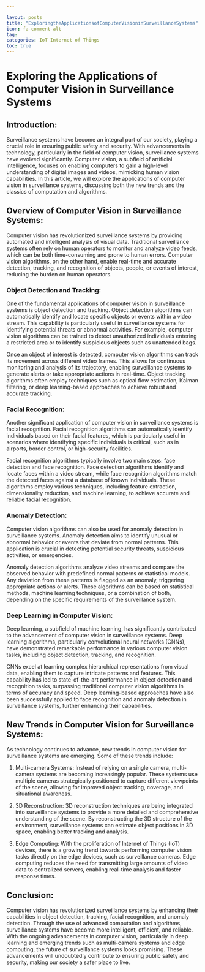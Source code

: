 ```yaml
---

layout: posts
title: "ExploringtheApplicationsofComputerVisioninSurveillanceSystems"
icon: fa-comment-alt
tag:      
categories: IoT Internet of Things
toc: true
---
```




# Exploring the Applications of Computer Vision in Surveillance Systems

## Introduction:

Surveillance systems have become an integral part of our society, playing a crucial role in ensuring public safety and security. With advancements in technology, particularly in the field of computer vision, surveillance systems have evolved significantly. Computer vision, a subfield of artificial intelligence, focuses on enabling computers to gain a high-level understanding of digital images and videos, mimicking human vision capabilities. In this article, we will explore the applications of computer vision in surveillance systems, discussing both the new trends and the classics of computation and algorithms.

## Overview of Computer Vision in Surveillance Systems:

Computer vision has revolutionized surveillance systems by providing automated and intelligent analysis of visual data. Traditional surveillance systems often rely on human operators to monitor and analyze video feeds, which can be both time-consuming and prone to human errors. Computer vision algorithms, on the other hand, enable real-time and accurate detection, tracking, and recognition of objects, people, or events of interest, reducing the burden on human operators.

### Object Detection and Tracking:

One of the fundamental applications of computer vision in surveillance systems is object detection and tracking. Object detection algorithms can automatically identify and locate specific objects or events within a video stream. This capability is particularly useful in surveillance systems for identifying potential threats or abnormal activities. For example, computer vision algorithms can be trained to detect unauthorized individuals entering a restricted area or to identify suspicious objects such as unattended bags.

Once an object of interest is detected, computer vision algorithms can track its movement across different video frames. This allows for continuous monitoring and analysis of its trajectory, enabling surveillance systems to generate alerts or take appropriate actions in real-time. Object tracking algorithms often employ techniques such as optical flow estimation, Kalman filtering, or deep learning-based approaches to achieve robust and accurate tracking.

### Facial Recognition:

Another significant application of computer vision in surveillance systems is facial recognition. Facial recognition algorithms can automatically identify individuals based on their facial features, which is particularly useful in scenarios where identifying specific individuals is critical, such as in airports, border control, or high-security facilities.

Facial recognition algorithms typically involve two main steps: face detection and face recognition. Face detection algorithms identify and locate faces within a video stream, while face recognition algorithms match the detected faces against a database of known individuals. These algorithms employ various techniques, including feature extraction, dimensionality reduction, and machine learning, to achieve accurate and reliable facial recognition.

### Anomaly Detection:

Computer vision algorithms can also be used for anomaly detection in surveillance systems. Anomaly detection aims to identify unusual or abnormal behavior or events that deviate from normal patterns. This application is crucial in detecting potential security threats, suspicious activities, or emergencies.

Anomaly detection algorithms analyze video streams and compare the observed behavior with predefined normal patterns or statistical models. Any deviation from these patterns is flagged as an anomaly, triggering appropriate actions or alerts. These algorithms can be based on statistical methods, machine learning techniques, or a combination of both, depending on the specific requirements of the surveillance system.

### Deep Learning in Computer Vision:

Deep learning, a subfield of machine learning, has significantly contributed to the advancement of computer vision in surveillance systems. Deep learning algorithms, particularly convolutional neural networks (CNNs), have demonstrated remarkable performance in various computer vision tasks, including object detection, tracking, and recognition.

CNNs excel at learning complex hierarchical representations from visual data, enabling them to capture intricate patterns and features. This capability has led to state-of-the-art performance in object detection and recognition tasks, surpassing traditional computer vision algorithms in terms of accuracy and speed. Deep learning-based approaches have also been successfully applied to face recognition and anomaly detection in surveillance systems, further enhancing their capabilities.

## New Trends in Computer Vision for Surveillance Systems:

As technology continues to advance, new trends in computer vision for surveillance systems are emerging. Some of these trends include:

1. Multi-camera Systems: Instead of relying on a single camera, multi-camera systems are becoming increasingly popular. These systems use multiple cameras strategically positioned to capture different viewpoints of the scene, allowing for improved object tracking, coverage, and situational awareness.

2. 3D Reconstruction: 3D reconstruction techniques are being integrated into surveillance systems to provide a more detailed and comprehensive understanding of the scene. By reconstructing the 3D structure of the environment, surveillance systems can estimate object positions in 3D space, enabling better tracking and analysis.

3. Edge Computing: With the proliferation of Internet of Things (IoT) devices, there is a growing trend towards performing computer vision tasks directly on the edge devices, such as surveillance cameras. Edge computing reduces the need for transmitting large amounts of video data to centralized servers, enabling real-time analysis and faster response times.

## Conclusion:

Computer vision has revolutionized surveillance systems by enhancing their capabilities in object detection, tracking, facial recognition, and anomaly detection. Through the use of advanced computation and algorithms, surveillance systems have become more intelligent, efficient, and reliable. With the ongoing advancements in computer vision, particularly in deep learning and emerging trends such as multi-camera systems and edge computing, the future of surveillance systems looks promising. These advancements will undoubtedly contribute to ensuring public safety and security, making our society a safer place to live.